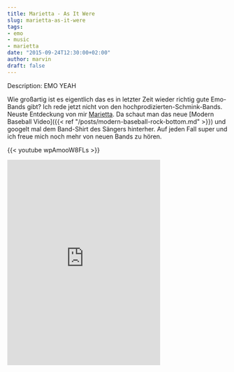 ```yaml
---
title: Marietta - As It Were
slug: marietta-as-it-were
tags:
- emo
- music
- marietta
date: "2015-09-24T12:30:00+02:00"
author: marvin
draft: false
---
```

Description: EMO YEAH

Wie großartig ist es eigentlich das es in letzter Zeit wieder richtig gute Emo-Bands gibt? Ich rede jetzt nicht von den hochprodizierten-Schmink-Bands. Neuste Entdeckung von mir [Marietta](https://www.facebook.com/whereismarietta). Da schaut man das neue [Modern Baseball Video]({{< ref "/posts/modern-baseball-rock-bottom.md" >}}) und googelt mal dem Band-Shirt des Sängers hinterher. Auf jeden Fall super und ich freue mich noch mehr von neuen Bands zu hören.

{{< youtube wpAmooW8FLs >}}

<iframe style="border: 0; width: 350px; height: 470px;" src="https://bandcamp.com/EmbeddedPlayer/album=1663129501/size=large/bgcol=ffffff/linkcol=0687f5/tracklist=false/transparent=true/" seamless><a href="http://whereismarietta.bandcamp.com/album/as-it-were">As It Were by Marietta</a></iframe>